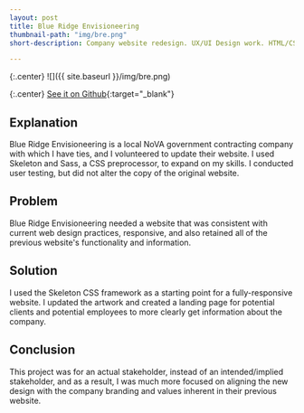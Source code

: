 ```yaml
---
layout: post
title: Blue Ridge Envisioneering
thumbnail-path: "img/bre.png" 
short-description: Company website redesign. UX/UI Design work. HTML/CSS/Skeleton

---
```


{:.center}
![]({{ site.baseurl }}/img/bre.png)

{:.center}
[See it on Github](http://saraguittarclark.github.io/bre-landing-page/){:target="_blank"}

## Explanation

Blue Ridge Envisioneering is a local NoVA government contracting company with which I have ties, and I volunteered to update their website. I used Skeleton and Sass, a CSS preprocessor, to expand on my skills. I conducted user testing, but did not alter the copy of the original website.

## Problem

Blue Ridge Envisioneering needed a website that was consistent with current web design practices, responsive, and also retained all of the previous website's functionality and information. 

## Solution

I used the Skeleton CSS framework as a starting point for a fully-responsive website. I updated the artwork and created a landing page for potential clients and potential employees to more clearly get information about the company.

## Conclusion

This project was for an actual stakeholder, instead of an intended/implied stakeholder, and as a result, I was much more focused on aligning the new design with the company branding and values inherent in their previous website.